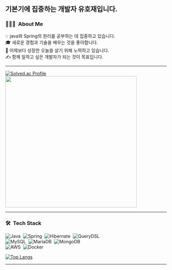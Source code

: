 ## 기본기에 집중하는 개발자 유호재입니다.

<!--

<img alt="Night Coding" src="https://raw.githubusercontent.com/AVS1508/AVS1508/master/assets/Night-Coding.gif" align="right" height='150' />..
-->

### 👨🏻‍💻 &nbsp;About Me
💡 java와 Spring의 원리를 공부하는 데 집중하고 있습니다. <br>
🎓 새로운 경험과 기술을 배우는 것을 좋아합니다. <br>
🌱 어제보다 성장한 오늘을 살기 위해 노력하고 있습니다. <br>
✍️ 함께 일하고 싶은 개발자가 되는 것이 목표입니다. <br>


<hr>

[![Solved.ac Profile](http://mazassumnida.wtf/api/v2/generate_badge?boj=ho_0214)](https://solved.ac/ho_0214)
<img src="https://github-readme-stats.vercel.app/api?username=yhj0214&theme=blue-green&show_icons=true" width="410">

<hr>

### 🛠 &nbsp;Tech Stack
![Java](https://img.shields.io/badge/-Java-05122A?style=flat&logo=Java)&nbsp;
![Spring](https://img.shields.io/badge/-Spring-05122A?style=flat&logo=Spring)&nbsp;
![Hibernate](https://img.shields.io/badge/-Hibernate-05122A?style=flat&logo=Hibernate)&nbsp;
![QueryDSL](https://img.shields.io/badge/-QueryDSL-05122A?style=flat&logo=QueryDSL)&nbsp;\
![MySQL](https://img.shields.io/badge/-MySQL-05122A?style=flat&logo=mysql)&nbsp;
![MariaDB](https://img.shields.io/badge/-MariaDB-05122A?style=flat&logo=mariadb)&nbsp;
![MongoDB](https://img.shields.io/badge/-MongoDB-05122A?style=flat&logo=mongodb)&nbsp;\
![AWS](https://img.shields.io/badge/-AWS-05122A?style=flat&logo=amazon-aws)&nbsp;
![Docker](https://img.shields.io/badge/-Docker-05122A?style=flat&logo=docker)&nbsp;

[![Top Langs](https://github-readme-stats.vercel.app/api/top-langs/?username=yhj0214&layout=compact)](https://github.com/yhj0214/github-readme-stats)
<hr>
<!--
### 💻&nbsp;Project
## 1. [riding the wind](https://github.com/yhj0214/Riding-the-Wind)
<details>
  <summary>Rualone</summary>

<!--
#### 프로젝트 개요
> https://github.com/yhj0214<br>
> 프로젝트 서비스

#### 맡은 역할
> backend - recipe 엔티티 및 post 엔티티 조회 관련 개발<br>
> infra - AWS 환경 배포 및 자동화

#### 주요 기술
> ![Spring](https://img.shields.io/badge/-Spring-05122A?style=flat&logo=Spring)&nbsp;
> ![Gitlab-CI](https://img.shields.io/badge/-Gitlab_CI-05122A?style=flat&logo=gitlab)&nbsp;
> ![Hibernate](https://img.shields.io/badge/-Hibernate-05122A?style=flat&logo=hibernate)&nbsp;
</details>
<br>

-->
<!--
- 🔭 I’m currently working on ...
- 🌱 I’m currently learning ...
- 👯 I’m looking to collaborate on ...
- 🤔 I’m looking for help with ...
- 💬 Ask me about ...
- 📫 How to reach me: ...
- 😄 Pronouns: ...
- ⚡ Fun fact: ...
-->
